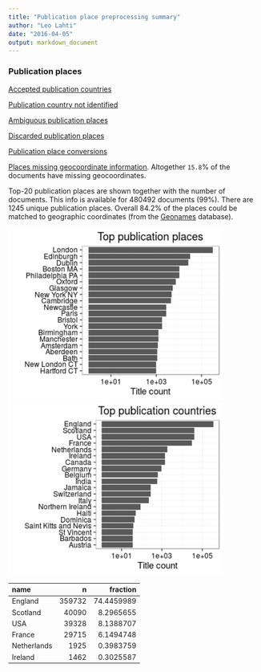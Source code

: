 ```yaml
---
title: "Publication place preprocessing summary"
author: "Leo Lahti"
date: "2016-04-05"
output: markdown_document
---
```


### Publication places

[Accepted publication countries](output.tables/country_accepted.csv)

[Publication country not identified](output.tables/country_discarded.csv)

[Ambiguous publication places](output.tables/publication_place_ambiguous.csv)

[Discarded publication places](output.tables/publication_place_discarded.csv)

[Publication place conversions](output.tables/publication_place_conversion_nontrivial.csv)

[Places missing geocoordinate information](output.tables/absentgeocoordinates.csv). Altogether ``15.8``% of the documents have missing geocoordinates.



Top-20 publication places are shown together with the number of documents. This info is available for 480492 documents (99%). There are 1245 unique publication places. Overall 84.2% of the places could be matched to geographic coordinates (from the [Geonames](http://download.geonames.org/export/dump/) database).


<img src="figure/summaryplace-1.png" title="plot of chunk summaryplace" alt="plot of chunk summaryplace" width="430px" /><img src="figure/summaryplace-2.png" title="plot of chunk summaryplace" alt="plot of chunk summaryplace" width="430px" />



|name        |      n|   fraction|
|:-----------|------:|----------:|
|England     | 359732| 74.4459989|
|Scotland    |  40090|  8.2965655|
|USA         |  39328|  8.1388707|
|France      |  29715|  6.1494748|
|Netherlands |   1925|  0.3983759|
|Ireland     |   1462|  0.3025587|
